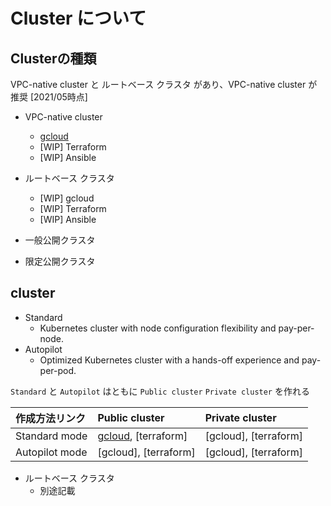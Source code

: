 # Cluster について

## Clusterの種類

VPC-native cluster と ルートベース クラスタ があり、VPC-native cluster が推奨 [2021/05時点]

+ VPC-native cluster
  + [gcloud](./basic-vpcnative-gcloud/README.md)
  + [WIP] Terraform
  + [WIP] Ansible
+ ルートベース クラスタ
  + [WIP] gcloud
  + [WIP] Terraform
  + [WIP] Ansible

+ 一般公開クラスタ
+ 限定公開クラスタ

## cluster

+ Standard
  + Kubernetes cluster with node configuration flexibility and pay-per-node.
+ Autopilot
  + Optimized Kubernetes cluster with a hands-off experience and pay-per-pod.

`Standard` と `Autopilot` はともに `Public cluster` `Private cluster` を作れる


作成方法リンク | Public cluster | Private cluster
:- | :- | :-
Standard mode | [gcloud](./basic-vpcnative-gcloud/README.md), [terraform] | [gcloud], [terraform]
Autopilot mode | [gcloud], [terraform] | [gcloud], [terraform]



+ ルートベース クラスタ
  + 別途記載 
